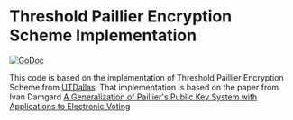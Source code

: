 # Threshold Paillier Encryption Scheme Implementation

[![GoDoc](https://godoc.org/github.com/niclabs/tcpaillier?status.svg)](https://godoc.org/github.com/niclabs/tcpaillier)

This code is based on the implementation of Threshold Paillier Encryption Scheme from 
[UTDallas](http://cs.utdallas.edu/dspl/cgi-bin/pailliertoolbox/index.php). That implementation is based on the
paper from Ivan Damgard [A Generalization of Paillier's Public Key System with Applications to Electronic Voting](https://people.csail.mit.edu/rivest/voting/papers/DamgardJurikNielsen-AGeneralizationOfPailliersPublicKeySystemWithApplicationsToElectronicVoting.pdf)